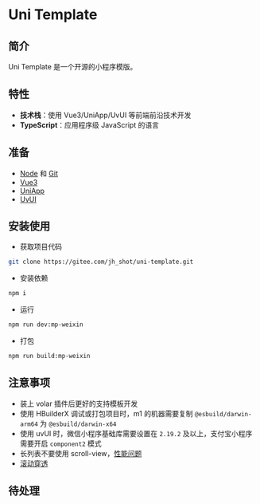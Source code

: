 # Uni Template

## 简介

Uni Template 是一个开源的小程序模版。

## 特性

- **技术栈**：使用 Vue3/UniApp/UvUI 等前端前沿技术开发
- **TypeScript**：应用程序级 JavaScript 的语言

## 准备

- [Node](http://nodejs.org/) 和 [Git](https://git-scm.com/)
- [Vue3](https://v3.cn.vuejs.org/guide/introduction.html)
- [UniApp](https://uniapp.dcloud.io/)
- [UvUI](https://www.uvui.cn/)

## 安装使用

- 获取项目代码

```bash
git clone https://gitee.com/jh_shot/uni-template.git
```

- 安装依赖

```bash
npm i
```

- 运行

```bash
npm run dev:mp-weixin
```

- 打包

```bash
npm run build:mp-weixin
```

## 注意事项

- 装上 volar 插件后更好的支持模板开发
- 使用 HBuilderX 调试或打包项目时，m1 的机器需要复制 `@esbuild/darwin-arm64` 为 `@esbuild/darwin-x64`
- 使用 uvUI 时，微信小程序基础库需要设置在 `2.19.2` 及以上，支付宝小程序需要开启 `component2` 模式
- 长列表不要使用 scroll-view，[性能问题](http://z6b.cn/1jxwS)
- [滚动穿透](http://z6b.cn/utbko)

## 待处理
